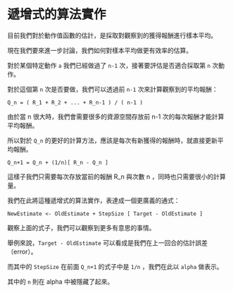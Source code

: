 # 遞增式的算法實作

目前我們對於動作值函數的估計，是採取對觀察到的獲得報酬進行樣本平均。

現在我們要來進一步討論，我們如何對樣本平均做更有效率的估算。

對於某個特定動作 `a` 我們已經做過了 `n-1` 次，接著要評估是否適合採取第 `n` 次動作。

對於這個第 `n` 次是否要做，我們可以透過前 `n-1` 次來計算觀察到的平均報酬：

```
Q_n = ( R_1 + R_2 + ... + R_n-1 ) / ( n-1 )

```

由於當 n 很大時，我們會需要很多的資源空間存放前 n-1 次的每次報酬才能計算平均報酬。

所以對於 `Q_n` 的更好的計算方法，應該是每次有新獲得的報酬時，就直接更新平均報酬。

```
Q_n+1 = Q_n + (1/n)[ R_n - Q_n ]

```

這樣子我們只需要每次存放當前的報酬 R_n 與次數 n ，同時也只需要很小的計算量。

我們在此將這種遞增式的算法實作，表達成一個更廣義的通式：

```
NewEstimate <- OldEstimate + StepSize [ Target - OldEstimate ]
```

觀察上面的式子，我們可以觀察到更多有意思的事情。

舉例來說，`Target - OldEstimate` 可以看成是我們在上一回合的估計誤差（error）。

而其中的 `StepSize` 在前面 `Q_n+1` 的式子中是 `1/n` ，我們在此以 `alpha` 做表示。

其中的 `n` 則在 alpha 中被隱藏了起來。